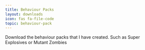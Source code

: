 ```yaml
---
title: Behaviour Packs
layout: downloads
icon: fas fa-file-code
topic: behaviour-pack
---
```

Download the behaviour packs that I have created. Such as Super Explosives or Mutant Zombies